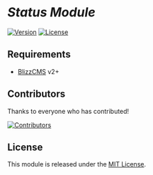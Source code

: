 # _Status Module_

[![Version](https://img.shields.io/github/v/release/WoW-CMS/bc-status?style=flat-square&logo=github&color=green)](https://github.com/WoW-CMS/bc-status/releases)
[![License](https://img.shields.io/github/license/WoW-CMS/bc-status?style=flat-square&color=blue)](../LICENSE)

## Requirements

* [BlizzCMS](https://github.com/WoW-CMS/BlizzCMS) v2+

## Contributors

Thanks to everyone who has contributed!

[![Contributors](https://contrib.rocks/image?repo=wow-cms/bc-status)](https://github.com/WoW-CMS/bc-status/graphs/contributors)

## License

This module is released under the [MIT License](../LICENSE).
